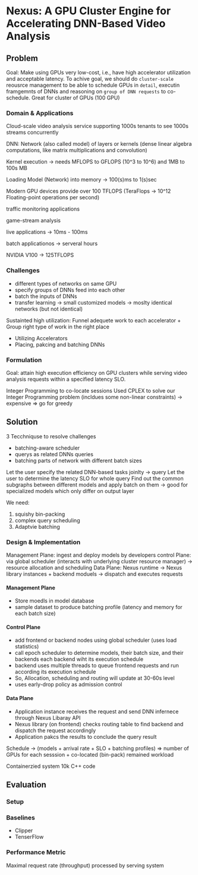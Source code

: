 # Nexus: A GPU Cluster Engine for Accelerating DNN-Based Video Analysis

## Problem

Goal: Make using GPUs very low-cost, i.e., have high accelerator utilization and acceptable
latency.
To achive goal, we should do `cluster-scale` reousrce management to be able to schedule GPUs in `detail`, executin framgemnts of DNNs and reasoning on `group of DNN requests` to co-schedule. Great for cluster of GPUs (100 GPU)

### Domain & Applications

Cloud-scale video analysis service supporting 1000s tenants to see 1000s streams concurrently

DNN: Network (also called model) of layers or kernels (dense linear algebra computations, like matrix multiplications and convolution)

Kernel execution -> needs MFLOPS to GFLOPS (10^3 to 10^6) and 1MB to 100s MB

Loading Model (Network) into memory -> 100(s)ms to 1(s)sec

Modern GPU devices provide over 100 TFLOPS (TeraFlops -> 10^12 Floating-point operations per second)

traffic monitoring applications

game-stream analysis

live applications -> 10ms - 100ms

batch applicationos  -> serveral hours

NVIDIA V100 -> 125TFLOPS

### Challenges

- different types of networks on same GPU
- specify groups of DNNs feed into each other
- batch the inputs of DNNs
- transfer learning -> small customized models -> moslty identical networks (but not identical)

Sustainted high utilization: Funnel adequete work to each accelerator + Group right type of work in the right place

- Utilizing Accelerators
- Placing, pakcing and batching DNNs

### Formulation

Goal: attain high execution efficiency on GPU clusters while serving video analysis requests within a specified latency SLO.

Integer Programming to co-locate sessions
Used CPLEX to solve our Integer Programming problem (incldues some non-linear constraints) -> expensive => go for greedy

## Solution

3 Tecchniquse to resolve challenges

- batching-aware scheduler
- querys as related DNNs queries
- batching parts of network with different batch sizes

Let the user specify the related DNN-based tasks joinlty -> query
Let the user to determine the latency SLO for whole query
Find out the common subgraphs between different models and apply batch on them -> good for specialized models which only differ on output layer

We need:

1. squishy bin-packing
2. complex query scheduling
3. Adaptvie batching

### Design & Implementation

Management Plane: ingest and deploy models by developers
control Plane: via global scheduler (interacts with underlying cluster resource manager) -> resource allocation and scheduling
Data Plane: Nexus runtime -> Nexus library instances + backend moduels -> dispatch and executes requests

#### Management Plane

- Store moedls in model database
- sample dataset to produce batching profile (latency and memory for each batch size)

#### Control Plane

- add frontend or backend nodes using global scheduler (uses load statistics)
- call epoch scheduler to determine models, their batch size, and their backends each backend wiht its execution schedule
- backend uses multiple threads to queue frontend requests and run according its execution schedule
- So, Allocation, scheduling and routing will update at 30-60s level
- uses early-drop policy as admission control

#### Data Plane

- Application instance receives the request and send DNN infernece through Nexus Libaray API
- Nexus library (on frontend) checks routing table to find backend and dispatch the request accordingly
- Application pakcs the results to conclude the query result

Schedule -> (models + arrival rate + SLO + batching profiles) => number of GPUs for each sesssion + co-located (bin-pack) remained workload

Containerzied system
10k C++ code

## Evaluation

### Setup

### Baselines

- Clipper
- TenserFlow

### Performance Metric

Maximal request rate (throughput) processed by serving system
